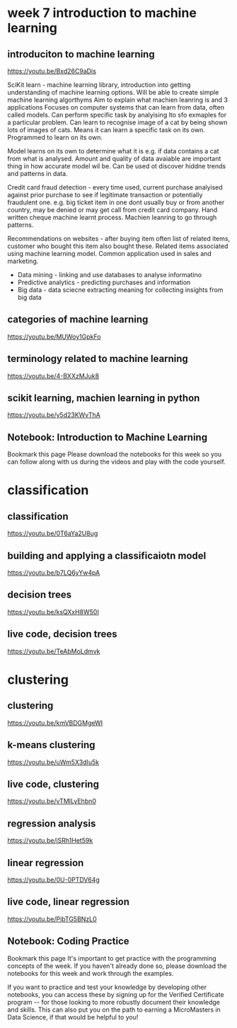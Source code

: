 # week 7 introduction to machine learning

## introduciton to machine learning
https://youtu.be/Bxd26C9aDis

SciKit learn - machine learning library, introduction into getting understanding of machine learning options. Will be able to create simple machine learning algorthyms
Aim to explain what machien leanring is and 3 applications
Focuses on computer systems that can learn from data, often called models. Can perform specific task by analyising lto sfo exmaples for a particular problem. Can learn to recognise image of a cat by being shown lots of images of cats.
Means it can learn a specific task on its own.
Programmed to learn on its own.

Model learns on its own to determine what it is e.g. if data contains a cat from what is analysed.
Amount and quality of data avaiable are important thing in how accurate model wil be.
Can be used ot discover hiddne trends and patterns in data.

Credit card fraud detection - every time used, current purchase analyised against prior purchase to see if legitimate transaction or potentially fraudulent one. e.g. big ticket item in one dont usually buy or from another country, may be denied or may get call from credit card company.
Hand written cheque machine learnt process. Machien leanring to go through patterns.

Recommendations on websites - after buying item often list of related items, customer who bought this item also bought these. Related items associated using machine learning model. Common application used in sales and marketing.
- Data mining - linking and use databases to analyse informatino
- Predictive analytics - predicting purchases and information
- Big data - data sciecne extracting meaning for collecting insights from big data


## categories of machine learning
https://youtu.be/MUWoy1GpkFo

## terminology related to machine learning
https://youtu.be/4-BXXzMJuk8

## scikit learning, machien learning in python
https://youtu.be/y5d23KWvThA

## Notebook: Introduction to Machine Learning
Bookmark this page
Please download the notebooks for this week so you can follow along with us during the videos and play with the code yourself.

# classification
## classification
https://youtu.be/0T6aYa2U8ug

## building and applying a classificaiotn model
https://youtu.be/b7LQ6yYw4pA

## decision trees
https://youtu.be/ksQXxH8W50I

## live code, decision trees
https://youtu.be/TeAbMoLdmvk

# clustering
## clustering
https://youtu.be/kmVBDGMgeWI

## k-means clustering
https://youtu.be/uWm5X3dIu5k

## live code, clustering
https://youtu.be/vTMILyEhbn0


## regression analysis
https://youtu.be/jSRh1Het59k

## linear regression
https://youtu.be/0U-0PTDV64g

## live code, linear regression
https://youtu.be/PjbTG5BNzL0

## Notebook: Coding Practice
Bookmark this page
It's important to get practice with the programming concepts of the week.  If you haven't already done so, please download the notebooks for this week and work through the examples.

If you want to practice and test your knowledge by developing other notebooks, you can access these by signing up for the Verified Certificate program -- for those looking to more robustly document their knowledge and skills.  This can also put you on the path to earning a MicroMasters in Data Science, if that would be helpful to you!


